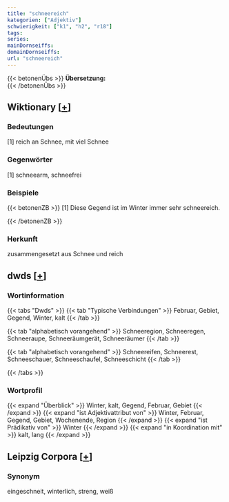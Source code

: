 ```yaml
---
title: "schneereich"
kategorien: ["Adjektiv"]
schwierigkeit: ["k1", "h2", "r18"]
tags:
series:
mainDornseiffs:
domainDornseiffs:
url: "schneereich"
---
```


{{< betonenÜbs >}}
**Übersetzung:**  
{{< /betonenÜbs >}}

## Wiktionary [[+](https://de.wiktionary.org/wiki/schneereich)]

### Bedeutungen
[1] reich an Schnee, mit viel Schnee  

### Gegenwörter
[1] schneearm, schneefrei  

### Beispiele
{{< betonenZB >}}
[1] Diese Gegend ist im Winter immer sehr schneereich.  

{{< /betonenZB >}}
### Herkunft
zusammengesetzt aus Schnee und reich  



## dwds [[+](https://www.dwds.de/wb/schneereich)]

### Wortinformation
{{< tabs "Dwds" >}}
{{< tab "Typische Verbindungen" >}}
Februar, Gebiet, Gegend, Winter, kalt
{{< /tab >}}

{{< tab "alphabetisch vorangehend" >}}
Schneeregion, Schneeregen, Schneeraupe, Schneeräumgerät, Schneeräumer
{{< /tab >}}

{{< tab "alphabetisch vorangehend" >}}
Schneereifen, Schneerest, Schneeschauer, Schneeschaufel, Schneeschicht
{{< /tab >}}

{{< /tabs >}}

### Wortprofil
{{< expand "Überblick" >}} Winter, kalt, Gegend, Februar, Gebiet {{< /expand >}}
{{< expand "ist Adjektivattribut von" >}} Winter, Februar, Gegend, Gebiet, Wochenende, Region {{< /expand >}}
{{< expand "ist Prädikativ von" >}} Winter {{< /expand >}}
{{< expand "in Koordination mit" >}} kalt, lang {{< /expand >}}

## Leipzig Corpora [[+](https://corpora.uni-leipzig.de/en/res?word=schneereich&corpusId=deu_newscrawl-public_2018)]


### Synonym
eingeschneit, winterlich, streng, weiß

